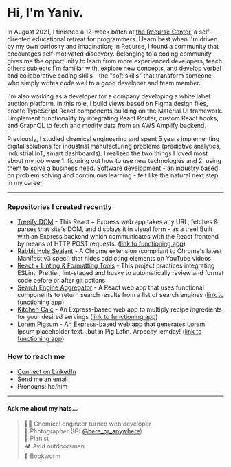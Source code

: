 # Hi, I'm Yaniv.

In August 2021, I finished a 12-week batch at [the Recurse Center](https://www.recurse.com/), a self-directed educational retreat for programmers. I learn best when I'm driven by my own curiosity and imagination; in Recurse, I found a community that encourages self-motivated discovery. Belonging to a coding community gives me the opportunity to learn from more experienced developers, teach others subjects I'm familiar with, explore new concepts, and develop verbal and collaborative coding skills - the "soft skills" that transform someone who simply writes code well to a good developer and team member.

I'm also working as a developer for a company developing a white label auction platform. In this role, I build views based on Figma design files, create TypeScript React components building on the Material UI framework. I implement functionality by integrating React Router, custom React hooks, and GraphQL to fetch and modify data from an AWS Amplify backend.

Previously, I studied chemical engineering and spent 5 years implementing digital solutions for industrial manufacturing problems (predictive analytics, industrial IoT, smart dashboards). I realized the two things I loved most about my job were 1. figuring out how to use new technologies and 2. using them to solve a business need. Software development - an industry based on problem solving and continuous learning - felt like the natural next step in my career.

---

### Repositories I created recently
- [Treeify DOM](https://github.com/ezeYaniv/treeify) - This React + Express web app takes any URL, fetches & parses that site's DOM, and displays it in visual form - as a tree! Built with an Express backend which communicates with the React frontend by means of HTTP POST requests. ([link to functioning app](https://treeify-app.herokuapp.com/))
- [Rabbit Hole Sealant](https://github.com/ezeYaniv/rabbit-hole-sealant) - A Chrome extension (compliant to Chrome's latest Manifest v3 spec!) that hides addicting elements on YouTube videos
- [React + Linting & Formatting Tools](https://github.com/ezeYaniv/linting-format-automation-example) - This project practices integrating ESLint, Prettier, lint-staged and husky to automatically review and format code before or after git actions
- [Search Engine Aggregator](https://github.com/ezeYaniv/react-search-aggregator) - A React web app that uses functional components to return search results from a list of search engines ([link to functioning app](https://vercel.com/ezeyaniv/react-search-aggregator))
- [Kitchen Calc](https://github.com/ezeYaniv/kitchen-calc) - An Express-based web app to multiply recipe ingredients for your desired servings ([link to functioning app](https://kitchen-calc.herokuapp.com/))
- [Lorem Pigsum](https://github.com/ezeYaniv/lorem-pigsum) - An Express-based web app that generates Lorem Ipsum placeholder text...but in Pig Latin. Arpecay iemday! ([link to functioning app](https://lorem-pigsum.herokuapp.com/))

### How to reach me
- [Connect on LinkedIn](https://www.linkedin.com/in/yaniv-brener)
- [Send me an email](mailto:brener.yaniv@gmail.com)
- Pronouns: he/him

---

#### Ask me about my hats...
>👨‍🔬 Chemical engineer turned web developer   
>📸 Photographer (IG: [@here_or_anywhere](https://www.instagram.com/here_or_anywhere/))  
>🎹 Pianist  
>🏕️ Avid outdoorsman  
>🐛 Bookworm
<!-- plant dad -->

